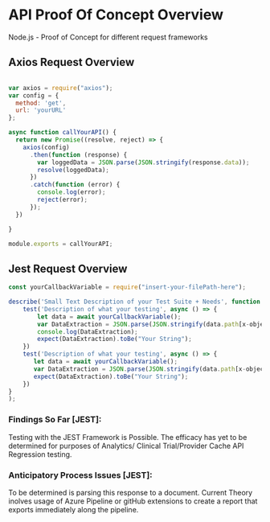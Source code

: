 # API Proof Of Concept Overview
Node.js - Proof of Concept for different request frameworks

## Axios Request Overview 

``` Javascript

var axios = require("axios");
var config = {
  method: 'get',
  url: 'yourURL'
};

async function callYourAPI() {
  return new Promise((resolve, reject) => {
    axios(config)
      .then(function (response) {
        var loggedData = JSON.parse(JSON.stringify(response.data));
        resolve(loggedData);
      })
      .catch(function (error) {
        console.log(error);
        reject(error);
      });
  })

}

module.exports = callYourAPI;
```

## Jest Request Overview 

``` Javascript
const yourCallbackVariable = require("insert-your-filePath-here");

describe('Small Text Description of your Test Suite + Needs', function () {
    test('Description of what your testing', async () => {
        let data = await yourCallbackVariable();
        var DataExtraction = JSON.parse(JSON.stringify(data.path[x-object-number]));
        console.log(DataExtraction); 
        expect(DataExtraction).toBe("Your String");
    })
    test('Description of what your testing', async () => {
       let data = await yourCallbackVariable();
       var DataExtraction = JSON.parse(JSON.stringify(data.path[x-object-number]));
       expect(DataExtraction).toBe("Your String");
    })
}
);

```

### Findings So Far [JEST]:
Testing with the JEST Framework is Possible. The efficacy has yet to be determined for purposes of Analytics/ Clinical Trial/Provider Cache API Regression testing.

### Anticipatory Process Issues [JEST]:
To be determined is parsing this response to a document. Current Theory inolves usage of Azure Pipeline or gitHub extensions to create a report that exports immediately along the pipeline. 
